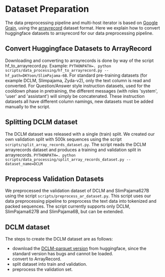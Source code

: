 # Dataset Preparation

The data preprocessing pipeline and multi-host iterator is based on [Google Grain](https://github.com/google/grain), using the [arrayrecord](https://github.com/google/array_record) dataset format.
Here we explain how to convert huggingface datasets to arrayrecord for our data preprocessing pipeline.

## Convert Huggingface Datasets to ArrayRecord
Downloading and converting to arrayrecords is done by way of the script hf_to_arrayrecord.py.
Example: `PYTHONPATH=. python scripts/data_processing/hf_to_arrayrecord.py --hf_path=DKYoon/SlimPajama-6B`.
For standard pre-training datasets (for example DCLM, Slimpajama, Zyda-v2), only the text column is read and converted.
For Question/Answer style instruction datasets, used for the cooldown phase in pretraining, the different messages (with roles 'system', 'user' and 'assistant') will simply be concatenated.
These instruction datasets all have different column namings, new datasets must be added manually to the script.

## Splitting DCLM dataset
The DCLM dataset was released with a single (train) split. We created our own validation split with 500k sequences using the script `scripts/split_array_records_dataset.py`.
The script reads the DCLM arrayrecords dataset and produces a training and validation split in arrayrecords.
`PYTHONPATH=. python scripts/data_processing/split_array_records_dataset.py --dataset_name=DCLM`

## Preprocess Validation Datasets
We preprocessed the validation dataset of DCLM and SlimPajama627B using the script `scripts/preprocess_ar_dataset.py`.
This script uses our data preprocessing pipeline to preprocess the text data into tokenized and packed sequences.
The script currently supports only DCLM, SlimPajama627B and SlimPajama6B, but can be extended.


## DCLM dataset
The steps to create the DCLM dataset are as follows:
- download the [DCLM-parquet version](https://huggingface.co/datasets/mlfoundations/dclm-baseline-1.0-parquet) from huggingface, since the standard version has bugs and cannot be loaded.
- convert to ArrayRecord.
- split dataset into train and validation.
- preprocess the validation set.
